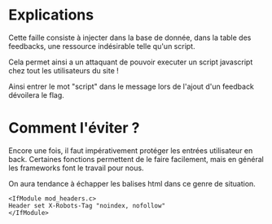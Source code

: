 # Explications

Cette faille consiste à injecter dans la base de donnée, dans la table des feedbacks, une ressource indésirable telle qu'un script.

Cela permet ainsi a un attaquant de pouvoir executer un script javascript chez tout les utilisateurs du site !

Ainsi entrer le mot "script" dans le message lors de l'ajout d'un feedback dévoilera le flag.

# Comment l'éviter ?

Encore une fois, il faut impérativement protéger les entrées utilisateur en back. Certaines fonctions permettent de le faire facilement, mais en général les frameworks font le travail pour nous.

On aura tendance à échapper les balises html dans ce genre de situation.

```
<IfModule mod_headers.c>
Header set X-Robots-Tag "noindex, nofollow"
</IfModule>
```
